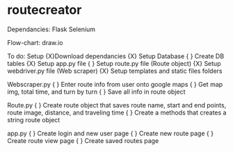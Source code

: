 # routecreator
Dependancies:
Flask 
Selenium

Flow-chart: draw.io

To do:
Setup
{X}Download dependancies
{X} Setup Database
{ } Create DB tables
{X} Setup app.py file
{ } Setup route.py file (Route object)
{X} Setup webdriver.py file (Web scraper)
{X} Setup templates and static files folders

Webscraper.py
{ } Enter route info from user onto google maps
{ } Get map img, total time, and turn by turn
{ } Save all info in route object

Route.py
{ } Create route object that saves route name, start and end points, route image, distance, and traveling time
{ } Create a methods that creates a string route object

app.py
{ } Create login and new user page
{ } Create new route page
{ } Create route view page
{ } Create saved routes page



